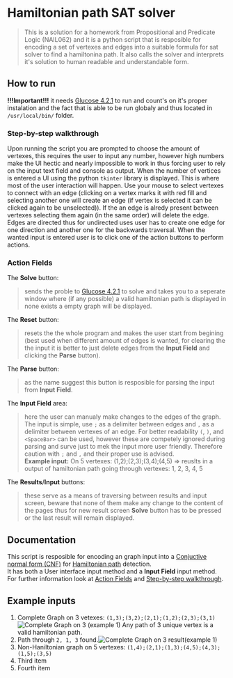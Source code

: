 # Hamiltonian path SAT solver
> This is a solution for a homework from Propositional and Predicate Logic (NAIL062) and it is a python script that is resposible for encoding a set of vertexes and edges into a suitable formula for sat solver to find a hamiltonina path. It also calls the solver and interprets it's solution to human readable and understandable form.

## How to run
**!!!Important!!!** it needs [Glucose 4.2.1](https://github.com/audemard/glucose/releases/tag/4.2.1) to run and count's on it's proper instalation and the fact that is able to be run globaly and thus located in `/usr/local/bin/` folder.

### Step-by-step walkthrough
Upon running the script you are prompted to choose the amount of vertexes, this requires the user to input any number, however high numbers make the UI hectic and nearly impossible to work in thus forcing user to rely on the input text field and console as output. 
When the number of vertices is entered a UI using the python `tkinter` library is displayed. This is where most of the user interaction will happen. 
Use your mouse to select vertexes to connect with an edge (clicking on a vertex marks it with red fill and selecting another one will create an edge (if vertex is selected it can be clicked again to be unselected)). If the an edge is alredy present between vertexes selecting them again (in the same order) will delete the edge. 
Edges are directed thus for undirected uses user has to create one edge for one direction and another one for the backwards traversal. When the wanted input is entered user is to click one of the action buttons to perform actions.

### Action Fields
The **Solve** button: 
> sends the proble to [Glucose 4.2.1](https://github.com/audemard/glucose/releases/tag/4.2.1) to solve and takes you to a seperate window where (if any possible) a valid hamiltonian path is displayed in none exists a empty graph will be displayed.

The **Reset** button:
> resets the the whole program and makes the user start from begining (best used when different amount of edges is wanted, for clearing the the input it is better to just delete edges from the **Input Field** and clicking the **Parse** button).

The **Parse** button:
> as the name suggest this button is resposible for parsing the input from **Input Field**.

The **Input Field** area:
> here the user can manualy make changes to the edges of the graph. The input is simple, use `;` as a delimiter between edges and `,` as a delimiter between vertexes of an edge. For better readability `(`, `)`, and `<SpaceBar>` can be used, 
however these are competely ignored during parsing and surve just to mek the input more user friendly. Therefore caution with `;` and `,` and their proper use is advised. <br>
> **Example input:** On 5 vertexes: (1,2);(2,3);(3,4);(4,5) => reuslts in a output of hamiltonian path going through vertexes: 1, 2, 3, 4, 5

The **Results**/**Input** buttons:
> these serve as a means of traversing between results and input screen, beware that none of them make any change to the content of the pages thus for new result screen **Solve** button has to be pressed or the last result will remain displayed.

## Documentation
This script is resposible for encoding an graph input into a [Conjuctive normal form (CNF)](https://en.wikipedia.org/wiki/Conjunctive_normal_form) for [Hamiltonian path](https://en.wikipedia.org/wiki/Hamiltonian_path) detection. <br>
It has both a User interface input method and a **Input Field** input method. For further information look at [Action Fields](#action-fields) and [Step-by-step walkthrough](#step-by-step-walkthrough).

## Example inputs
1. Complete Graph on 3 vetexes: `(1,3);(3,2);(2,1);(1,2);(2,3);(3,1)` ![Complete Graph on 3 (example 1)](/assets/images/completeOn3 "Complete Graph on 3") Any path of 3 unique vertex is a valid hamiltonian path.
2. Path through `2, 1, 3` found.![Complete Graph on 3 result(example 1)](/assets/images/completeOn3Result "Complete Graph on 3 Result")
3. Non-Haniltonian graph on 5 vertexes: `(1,4);(2,1);(1,3);(4,5);(4,3);(1,5);(3,5)`
4. Third item
5. Fourth item 
